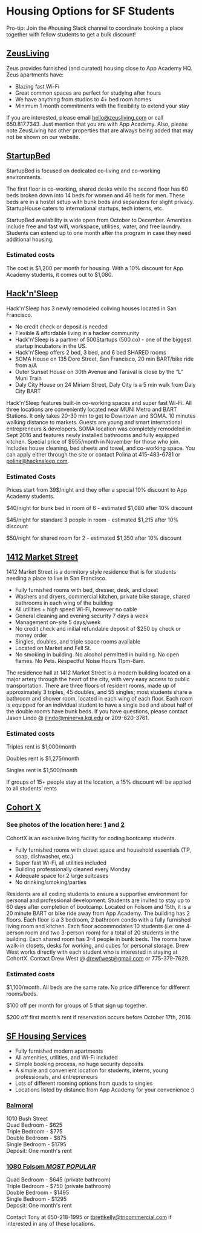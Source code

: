 # Housing Options for SF Students

Pro-tip: Join the #housing Slack channel to coordinate booking a place together with fellow students to get a bulk discount!

## [ZeusLiving](https://zeusliving.com/)

Zeus provides furnished (and curated) housing close to App Academy HQ. Zeus apartments have:
* Blazing fast Wi-Fi
* Great common spaces are perfect for studying after hours
* We have anything from studios to 4+ bed room homes
* Minimum 1 month commitments with the flexibility to extend your stay

If you are interested, please email      [hello@zeusliving.com](mailto:hello@zeusliving.com) or call 650.817.7343. Just mention that you are with App Academy.  Also, please note ZeusLiving has other properties that are always being added that may not be shown on our website.

## <a href="http://accommodation.startupbed.com/" title="StartupBed">StartupBed</a>
StartupBed is focused on dedicated co-living and co-working environments.

The first floor is co-working, shared desks while the second floor has 60 beds broken down into 14 beds for women and 46 beds for men. These beds are in a hostel setup with bunk beds and separators for slight privacy. StartupHouse caters to international startups, tech interns, etc.

StartupBed availability is wide open from October to December. Amenities include free and fast wifi, workspace, utilities, water, and free laundry. Students can extend up to one month after the program in case they need additional housing.

### Estimated costs
The cost is $1,200 per month for housing. With a 10% discount for App Academy students, it comes out to $1,080.

## <a href="http://hacknsleep.com/" title="Hack'n'Sleep">Hack'n'Sleep</a>
Hack'n'Sleep has 3 newly remodeled coliving houses located in San Francisco.

* No credit check or deposit is needed
* Flexible & affordable living in a hacker community
* Hack'n'Sleep is a partner of 500Startups (500.co) - one of the biggest startup incubators in the US.
* Hack'n'Sleep offers 2 bed, 3 bed, and 6 bed SHARED rooms
* SOMA House on 135 Dore Street, San Francisco, 20 min BART/bike ride from a/A
* Outer Sunset House on 30th Avenue and Taraval is close by the “L” Muni Train
* Daly City House on 24 Miriam Street, Daly City is a 5 min walk from Daly City BART

Hack'n'Sleep features built-in co-working spaces and super fast Wi-Fi. All three locations are conveniently located near MUNI Metro and BART Stations. It only takes 20-30 min to get to Downtown and SOMA. 10 minutes walking distance to markets. Guests are young and smart international entrepreneurs & developers. SOMA location was completely remodeled in Sept 2016 and features newly installed bathrooms and fully equipped kitchen. Special price of $955/month in November for those who join. Includes house cleaning, bed sheets and towel, and co-working space. You can apply either through the site or contact Polina at 415-483-6781 or polina@hacknsleep.com.

### Estimated Costs
Prices start from 39$/night and they offer a special 10% discount to App Academy students.

$40/night for bunk bed in room of 6 - estimated $1,080 after 10% discount

$45/night for standard 3 people in room - estimated $1,215 after 10% discount

$50/night for shared room for 2 - estimated $1,350 after 10% discount

## <a href="http://www.1412marketsf.com/" title="1412 Market Street">1412 Market Street</a>
1412 Market Street is a dormitory style residence that is for students needing a place to live in San Francisco.

* Fully furnished rooms with bed, dresser, desk, and closet
* Washers and dryers, commercial kitchen, private bike storage, shared bathrooms in each wing of the building
* All utilities + high speed Wi-Fi, however no cable
* General cleaning and evening security 7 days a week
* Management on-site 5 days/week
* No credit check and initial refundable deposit of $250 by check or money order
* Singles, doubles, and triple space rooms available
* Located on Market and Fell St.
* No smoking in building. No alcohol permitted in building. No open flames. No Pets. Respectful Noise Hours 11pm-8am.

The residence hall at 1412 Market Street is a modern building located on a major artery through the heart of the city, with
very easy access to public transportation. There are three floors of resident rooms, made up of approximately 3 triples, 45
doubles, and 55 singles; most students share a bathroom and shower room, located in each wing of each floor. Each room
is equipped for an individual student to have a single bed and about half of the double rooms have bunk beds. If you have questions, please contact Jason Lindo @ jlindo@minerva.kgi.edu or 209-620-3761.

### Estimated costs
Triples rent is $1,000/month

Doubles rent is $1,275/month

Singles rent is $1,500/month

If groups of 15+ people stay at the location, a 15% discount will be applied to all students’ rents

## <a href="http://www.flickr.com/photos/131369095@N04/sets/72157650508036689" title="Cohort X">Cohort X</a>
### See photos of the location here: [1](http://imgur.com/a/uBqHN) and [2](http://imgur.com/a/7RjzY)
CohortX is an exclusive living facility for coding bootcamp students.

* Fully furnished rooms with closet space and household essentials (TP, soap, dishwasher, etc.)
* Super fast Wi-Fi, all utilities included
* Building professionally cleaned every Monday
* Adequate space for 2 large suitcases
* No drinking/smoking/parties

Residents are all coding students to ensure a supportive environment for personal and professional development. Students are invited to stay up to 60 days after completion of bootcamp. Located on Folsom and 15th, it is a 20 minute BART or bike ride away from App Academy. The building has 2 floors. Each floor is a 3 bedroom, 2 bathroom condo with a fully furnished living room and kitchen. Each floor accommodates 10 students (i.e: one 4-person room and two 3-person room) for a total of 20 students in the building. Each shared room has 3-4 people in bunk beds. The rooms have walk-in closets, desks for working, and cubes for personal storage. Drew West works directly with each student who is interested in staying at CohortX. Contact Drew West @ drewfwest@gmail.com or 775-379-7629.

### Estimated costs
$1,100/month. All beds are the same rate. No price difference for different rooms/beds.

$100 off per month for groups of 5 that sign up together.

$200 off first month’s rent if reservation occurs before October 17th, 2016

## <a href="http://www.sfhousingservices.com/student-housing" title="SF Housing Services">SF Housing Services</a>

* Fully furnished modern apartments
* All amenities, utilities, and Wi-Fi included
* Simple booking process, no huge security deposits
* A simple and convenient location for students, interns, young professionals, and entrepreneurs
* Lots of different rooming options from quads to singles
* Locations listed by distance from App Academy for your convenience :)

### <a href="http://www.sfhousingservices.com/balmoral" title="Balmoral">Balmoral</a>
1010 Bush Street<br>
Quad Bedroom - $625<br>
Triple Bedroom - $775<br>
Double Bedroom - $875<br>
Single Bedroom - $1795<br>
Deposit: One month's rent

### <a href="http://www.sfhousingservices.com/1080-folsom" title="1080 Folsom *MOST POPULAR*">1080 Folsom *MOST POPULAR*</a>
Quad Bedroom - $645 (private bathroom)<br>
Triple Bedroom - $750 (private bathroom)<br>
Double Bedroom - $1495 <br>
Single Bedroom - $1295<br>
Deposit: One month's rent

Contact Tony at 650-218-1995 or tbrettkelly@tricommercial.com if interested in any of these locations.
